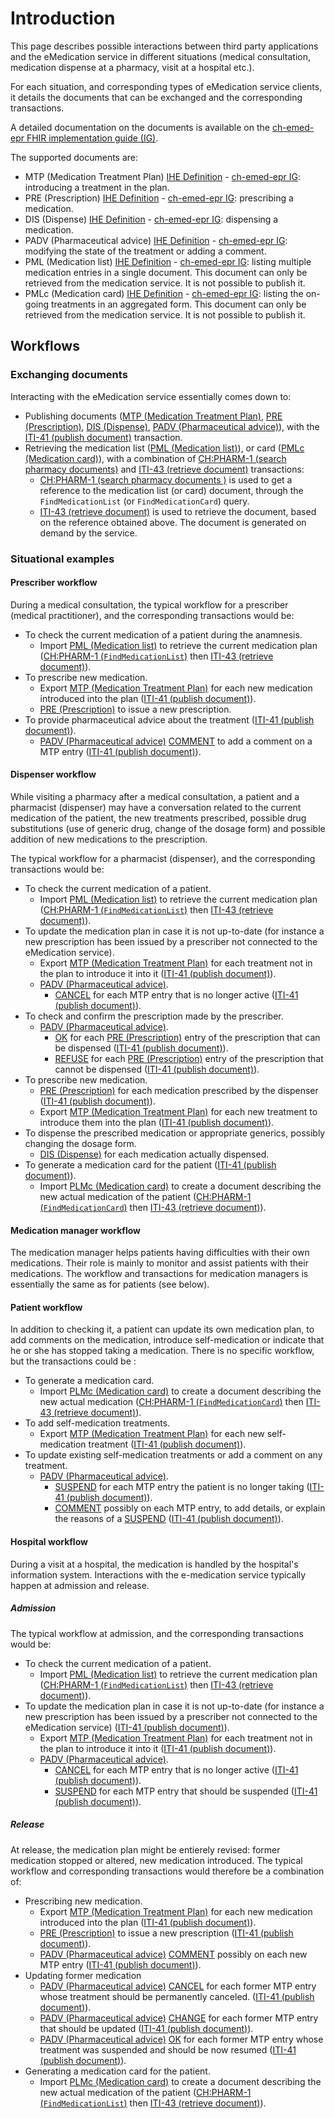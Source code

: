 # Introduction
This page describes possible interactions between third party applications and the eMedication service in different situations (medical consultation, medication dispense at a pharmacy, visit at a hospital etc.). 

For each situation, and corresponding types of eMedication service clients, it details the documents that can be exchanged and the corresponding transactions.

A detailed documentation on the documents is available on the [ch-emed-epr FHIR implementation guide (IG)](https://build.fhir.org/ig/CARA-ch/ch-emed-epr/index.html).

The supported documents are:
- MTP (Medication Treatment Plan) [IHE Definition](https://www.ihe.net/uploadedFiles/Documents/Pharmacy/IHE_Pharmacy_Suppl_MTP.pdf) - [ch-emed-epr IG](https://build.fhir.org/ig/CARA-ch/ch-emed-epr/document_mtp.html): introducing a treatment in the plan.
- PRE (Prescription) [IHE Definition](https://www.ihe.net/uploadedFiles/Documents/Pharmacy/IHE_Pharmacy_Suppl_PRE.pdf) - [ch-emed-epr IG](https://build.fhir.org/ig/CARA-ch/ch-emed-epr/document_pre.html): prescribing a medication.
- DIS (Dispense) [IHE Definition](https://www.ihe.net/uploadedFiles/Documents/Pharmacy/IHE_Pharmacy_Suppl_DIS.pdf) - [ch-emed-epr IG](https://build.fhir.org/ig/CARA-ch/ch-emed-epr/document_dis.html): dispensing a medication.
- PADV (Pharmaceutical advice) [IHE Definition](https://www.ihe.net/uploadedFiles/Documents/Pharmacy/IHE_Pharmacy_Suppl_PADV.pdf) - [ch-emed-epr IG](https://build.fhir.org/ig/CARA-ch/ch-emed-epr/document_padv.html): modifying the state of the treatment or adding a comment.
- PML (Medication list) [IHE Definition](https://www.ihe.net/uploadedFiles/Documents/Pharmacy/IHE_Pharmacy_Suppl_PML.pdf) - [ch-emed-epr IG](https://build.fhir.org/ig/CARA-ch/ch-emed-epr/document_pml.html): listing multiple medication entries in a single document. This document can only be retrieved from the medication service. It is not possible to publish it.
- PMLc (Medication card) [IHE Definition](https://www.ihe.net/uploadedFiles/Documents/Pharmacy/IHE_Pharmacy_Suppl_PML.pdf) - [ch-emed-epr IG](https://build.fhir.org/ig/CARA-ch/ch-emed-epr/document_pmlc.html): listing the on-going treatments in an aggregated form. This document can only be retrieved from the medication service. It is not possible to publish it.

## Workflows
### Exchanging documents
Interacting with the eMedication service essentially comes down to:
- Publishing documents ([MTP (Medication Treatment Plan)](https://build.fhir.org/ig/CARA-ch/ch-emed-epr/document_mtp.html), [PRE (Prescription)](https://build.fhir.org/ig/CARA-ch/ch-emed-epr/document_pre.html), [DIS (Dispense)](https://build.fhir.org/ig/CARA-ch/ch-emed-epr/document_dis.html), [PADV (Pharmaceutical advice)](https://build.fhir.org/ig/CARA-ch/ch-emed-epr/document_padv.html)), with the [ITI-41 (publish document)](transactions/iti41.md) transaction.
- Retrieving the medication list ([PML (Medication list)](https://build.fhir.org/ig/CARA-ch/ch-emed-epr/document_pml.html)), or card ([PMLc (Medication card)](https://build.fhir.org/ig/CARA-ch/ch-emed-epr/document_pmlc.html)), with a combination of [CH:PHARM-1 (search pharmacy documents)](transactions/chpharm1.md) and [ITI-43 (retrieve document)](transactions/iti43.md) transactions:
    - [CH:PHARM-1 (search pharmacy documents )](transactions/chpharm1.md) is used to get a reference to the medication list (or card) document, through the ```FindMedicationList``` (or ```FindMedicationCard```) query.
    - [ITI-43 (retrieve document)](transactions/iti43.md) is used to retrieve the document, based on the reference obtained above. The document is generated on demand by the service.

### Situational examples
#### Prescriber workflow
During a medical consultation, the typical workflow for a prescriber (medical practitioner), and the corresponding transactions would be:
- To check the current medication of a patient during the anamnesis.
  - Import [PML (Medication list)](https://build.fhir.org/ig/CARA-ch/ch-emed-epr/document_pml.html) to retrieve the current medication plan ([CH:PHARM-1 (```FindMedicationList```)](transactions/chpharm1.md) then [ITI-43 (retrieve document)](transactions/iti43.md)).
- To prescribe new medication.
  - Export [MTP (Medication Treatment Plan)](https://build.fhir.org/ig/CARA-ch/ch-emed-epr/document_mtp.html) for each new medication introduced into the plan ([ITI-41 (publish document)](transactions/iti41.md)).
  - [PRE (Prescription)](https://build.fhir.org/ig/CARA-ch/ch-emed-epr/document_pre.html) to issue a new prescription.
- To provide pharmaceutical advice about the treatment ([ITI-41 (publish document)](transactions/iti41.md)).
  - [PADV (Pharmaceutical advice)](https://build.fhir.org/ig/CARA-ch/ch-emed-epr/document_padv.html) [COMMENT](https://build.fhir.org/ig/CARA-ch/ch-emed-epr/document_padv.html#padv-comment) to add a comment on a MTP entry ([ITI-41 (publish document)](transactions/iti41.md)).

#### Dispenser workflow
While visiting a pharmacy after a medical consultation, a patient and a pharmacist (dispenser) may have a conversation related to the current medication of the patient, the new treatments prescribed, possible drug substitutions (use of generic drug, change of the dosage form) and possible addition of new medications to the prescription.

The typical workflow for a pharmacist (dispenser), and the corresponding transactions would be:
- To check the current medication of a patient.
  - Import [PML (Medication list)](https://build.fhir.org/ig/CARA-ch/ch-emed-epr/document_pml.html) to retrieve the current medication plan ([CH:PHARM-1 (```FindMedicationList```)](transactions/chpharm1.md) then [ITI-43 (retrieve document)](transactions/iti43.md)).
- To update the medication plan in case it is not up-to-date (for instance a new prescription has been issued by a prescriber not connected to the eMedication service).
  - Export [MTP (Medication Treatment Plan)](https://build.fhir.org/ig/CARA-ch/ch-emed-epr/document_mtp.html) for each treatment not in the plan to introduce it into it ([ITI-41 (publish document)](transactions/iti41.md)).
  - [PADV (Pharmaceutical advice)](https://build.fhir.org/ig/CARA-ch/ch-emed-epr/document_padv.html).
    - [CANCEL](https://build.fhir.org/ig/CARA-ch/ch-emed-epr/document_padv.html#padv-cancel) for each MTP entry that is no longer active ([ITI-41 (publish document)](transactions/iti41.md)).
- To check and confirm the prescription made by the prescriber.
  - [PADV (Pharmaceutical advice)](https://build.fhir.org/ig/CARA-ch/ch-emed-epr/document_padv.html).
    - [OK](https://build.fhir.org/ig/CARA-ch/ch-emed-epr/document_padv.html#padv-ok) for each [PRE (Prescription)](https://build.fhir.org/ig/CARA-ch/ch-emed-epr/document_pre.html) entry of the prescription that can be dispensed ([ITI-41 (publish document)](transactions/iti41.md)).
    - [REFUSE](https://build.fhir.org/ig/CARA-ch/ch-emed-epr/document_padv.html#padv-refuse) for each [PRE (Prescription)](https://build.fhir.org/ig/CARA-ch/ch-emed-epr/document_pre.html) entry of the prescription that cannot be dispensed ([ITI-41 (publish document)](transactions/iti41.md)).
- To prescribe new medication.
  - [PRE (Prescription)](https://build.fhir.org/ig/CARA-ch/ch-emed-epr/document_pre.html) for each medication prescribed by the dispenser ([ITI-41 (publish document)](transactions/iti41.md)).
  - Export [MTP (Medication Treatment Plan)](https://build.fhir.org/ig/CARA-ch/ch-emed-epr/document_mtp.html) for each new treatment to introduce them into the plan ([ITI-41 (publish document)](transactions/iti41.md)).
- To dispense the prescribed medication or appropriate generics, possibly changing the dosage form.
  - [DIS (Dispense)](https://build.fhir.org/ig/CARA-ch/ch-emed-epr/document_dis.html) for each medication actually dispensed.
- To generate a medication card for the patient ([ITI-41 (publish document)](transactions/iti41.md)).
  - Import [PLMc (Medication card)](https://build.fhir.org/ig/CARA-ch/ch-emed-epr/document_pmlc.html) to create a document describing the new actual medication of the patient ([CH:PHARM-1 (```FindMedicationCard```)](transactions/chpharm1.md) then [ITI-43 (retrieve document)](transactions/iti43.md)).

#### Medication manager workflow
The medication manager helps patients having difficulties with their own medications. Their role is mainly to monitor and assist patients with their medications. The workflow and transactions for medication managers is essentially the same as for patients (see below).

#### Patient workflow
In addition to checking it, a patient can update its own medication plan, to add comments on the medication, introduce self-medication or indicate that he or she has stopped taking a medication. There is no specific workflow, but the transactions could be :
- To generate a medication card.
  - Import [PLMc (Medication card)](https://build.fhir.org/ig/CARA-ch/ch-emed-epr/document_pmlc.html) to create a document describing the new actual medication ([CH:PHARM-1 (```FindMedicationCard```)](transactions/chpharm1.md) then [ITI-43 (retrieve document)](transactions/iti43.md)).
- To add self-medication treatments.
  - Export [MTP (Medication Treatment Plan)](https://build.fhir.org/ig/CARA-ch/ch-emed-epr/document_mtp.html) for each new self-medication treatment ([ITI-41 (publish document)](transactions/iti41.md)).
- To update existing self-medication treatments or add a comment on any treatment.
  - [PADV (Pharmaceutical advice)](https://build.fhir.org/ig/CARA-ch/ch-emed-epr/document_padv.html).
    - [SUSPEND](https://build.fhir.org/ig/CARA-ch/ch-emed-epr/document_padv.html#padv-suspend) for each MTP entry the patient is no longer taking ([ITI-41 (publish document)](transactions/iti41.md)).
    - [COMMENT](https://build.fhir.org/ig/CARA-ch/ch-emed-epr/document_padv.html#padv-comment) possibly on each MTP entry, to add details, or explain the reasons of a [SUSPEND](https://build.fhir.org/ig/CARA-ch/ch-emed-epr/document_padv.html#padv-suspend) ([ITI-41 (publish document)](transactions/iti41.md)).

#### Hospital workflow
During a visit at a hospital, the medication is handled by the hospital's information system. Interactions with the e-medication service typically happen at admission and release.
##### Admission
The typical workflow at admission, and the corresponding transactions would be:
- To check the current medication of a patient.
  - Import [PML (Medication list)](https://build.fhir.org/ig/CARA-ch/ch-emed-epr/document_pml.html) to retrieve the current medication plan ([CH:PHARM-1 (```FindMedicationList```)](transactions/chpharm1.md) then [ITI-43 (retrieve document)](transactions/iti43.md)).
- To update the medication plan in case it is not up-to-date (for instance a new prescription has been issued by a prescriber not connected to the eMedication service) ([ITI-41 (publish document)](transactions/iti41.md)).
  - Export [MTP (Medication Treatment Plan)](https://build.fhir.org/ig/CARA-ch/ch-emed-epr/document_mtp.html) for each  treatment not in the plan to introduce it into it ([ITI-41 (publish document)](transactions/iti41.md)).
  - [PADV (Pharmaceutical advice)](https://build.fhir.org/ig/CARA-ch/ch-emed-epr/document_padv.html).
    - [CANCEL](document_padv.html#padv-cancel) for each MTP entry that is no longer active ([ITI-41 (publish document)](transactions/iti41.md)).
    - [SUSPEND](https://build.fhir.org/ig/CARA-ch/ch-emed-epr/document_padv.html#padv-suspend) for each MTP entry that should be suspended ([ITI-41 (publish document)](transactions/iti41.md)).

##### Release
At release, the medication plan might be entierely revised: former medication stopped or altered, new medication introduced. The typical workflow and corresponding transactions would therefore be a combination of:
- Prescribing new medication.
  - Export [MTP (Medication Treatment Plan)](https://build.fhir.org/ig/CARA-ch/ch-emed-epr/document_mtp.html) for each new medication introduced into the plan ([ITI-41 (publish document)](transactions/iti41.md)).
  - [PRE (Prescription)](https://build.fhir.org/ig/CARA-ch/ch-emed-epr/document_pre.html) to issue a new prescription ([ITI-41 (publish document)](transactions/iti41.md)).
  - [PADV (Pharmaceutical advice)](https://build.fhir.org/ig/CARA-ch/ch-emed-epr/document_padv.html) [COMMENT](https://build.fhir.org/ig/CARA-ch/ch-emed-epr/document_padv.html#padv-comment) possibly on each new MTP entry ([ITI-41 (publish document)](transactions/iti41.md)).
- Updating former medication
  - [PADV (Pharmaceutical advice)](https://build.fhir.org/ig/CARA-ch/ch-emed-epr/document_padv.html) [CANCEL](https://build.fhir.org/ig/CARA-ch/ch-emed-epr/document_padv.html#padv-cancel) for each former MTP entry whose treatment should be permanently canceled. ([ITI-41 (publish document)](transactions/iti41.md)).
  - [PADV (Pharmaceutical advice)](https://build.fhir.org/ig/CARA-ch/ch-emed-epr/document_padv.html) [CHANGE](https://build.fhir.org/ig/CARA-ch/ch-emed-epr/document_padv.html#padv-change) for each former MTP entry that should be updated ([ITI-41 (publish document)](transactions/iti41.md)).
  - [PADV (Pharmaceutical advice)](https://build.fhir.org/ig/CARA-ch/ch-emed-epr/document_padv.html) [OK](https://build.fhir.org/ig/CARA-ch/ch-emed-epr/document_padv.html#padv-ok) for each former MTP entry whose treatment was suspended and should be now resumed ([ITI-41 (publish document)](transactions/iti41.md)).
- Generating a medication card for the patient.
  - Import [PLMc (Medication card)](https://build.fhir.org/ig/CARA-ch/ch-emed-epr/document_pmlc.html) to create a document describing the new actual medication of the patient ([CH:PHARM-1 (```FindMedicationList```)](transactions/chpharm1.md) then [ITI-43 (retrieve document)](transactions/iti43.md)).

